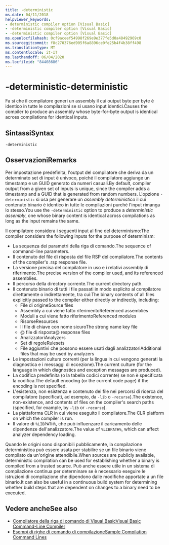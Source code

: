 ```yaml
---
title: -deterministic
ms.date: 04/11/2018
helpviewer_keywords:
- deterministic compiler option [Visual Basic]
- -deterministic compiler option [Visual Basic]
- -deterministic compiler option [Visual Basic]
ms.openlocfilehash: 0cf9aceef54998f269e9e377fe5d0a48492969c0
ms.sourcegitcommit: f8c270376ed905f6a8896ce0fe25b4f4b38ff498
ms.translationtype: MT
ms.contentlocale: it-IT
ms.lasthandoff: 06/04/2020
ms.locfileid: "84408686"
---
```

# <a name="-deterministic"></a><span data-ttu-id="45fe4-102">-deterministic</span><span class="sxs-lookup"><span data-stu-id="45fe4-102">-deterministic</span></span>

<span data-ttu-id="45fe4-103">Fa sì che il compilatore generi un assembly il cui output byte per byte è identico in tutte le compilazioni se si usano input identici.</span><span class="sxs-lookup"><span data-stu-id="45fe4-103">Causes the compiler to produce an assembly whose byte-for-byte output is identical across compilations for identical inputs.</span></span>

## <a name="syntax"></a><span data-ttu-id="45fe4-104">Sintassi</span><span class="sxs-lookup"><span data-stu-id="45fe4-104">Syntax</span></span>

```console
-deterministic
```

## <a name="remarks"></a><span data-ttu-id="45fe4-105">Osservazioni</span><span class="sxs-lookup"><span data-stu-id="45fe4-105">Remarks</span></span>

<span data-ttu-id="45fe4-106">Per impostazione predefinita, l'output del compilatore che deriva da un determinato set di input è univoco, poiché il compilatore aggiunge un timestamp e un GUID generato da numeri casuali.</span><span class="sxs-lookup"><span data-stu-id="45fe4-106">By default, compiler output from a given set of inputs is unique, since the compiler adds a timestamp and a GUID that is generated from random numbers.</span></span> <span data-ttu-id="45fe4-107">L'opzione `-deterministic` si usa per generare un *assembly deterministico* il cui contenuto binario è identico in tutte le compilazioni purché l'input rimanga lo stesso.</span><span class="sxs-lookup"><span data-stu-id="45fe4-107">You use the `-deterministic` option to produce a *deterministic assembly*, one whose binary content is identical across compilations as long as the input remains the same.</span></span>

<span data-ttu-id="45fe4-108">Il compilatore considera i seguenti input al fine del determinismo:</span><span class="sxs-lookup"><span data-stu-id="45fe4-108">The compiler considers the following inputs for the purpose of determinism:</span></span>

- <span data-ttu-id="45fe4-109">La sequenza dei parametri della riga di comando.</span><span class="sxs-lookup"><span data-stu-id="45fe4-109">The sequence of command-line parameters.</span></span>
- <span data-ttu-id="45fe4-110">Il contenuto del file di risposta del file RSP del compilatore.</span><span class="sxs-lookup"><span data-stu-id="45fe4-110">The contents of the compiler's .rsp response file.</span></span>
- <span data-ttu-id="45fe4-111">La versione precisa del compilatore in uso e i relativi assembly di riferimento.</span><span class="sxs-lookup"><span data-stu-id="45fe4-111">The precise version of the compiler used, and its referenced assemblies.</span></span>
- <span data-ttu-id="45fe4-112">Il percorso della directory corrente.</span><span class="sxs-lookup"><span data-stu-id="45fe4-112">The current directory path.</span></span>
- <span data-ttu-id="45fe4-113">Il contenuto binario di tutti i file passati in modo esplicito al compilatore direttamente o indirettamente, tra cui:</span><span class="sxs-lookup"><span data-stu-id="45fe4-113">The binary contents of all files explicitly passed to the compiler either directly or indirectly, including:</span></span>
  - <span data-ttu-id="45fe4-114">File di origine</span><span class="sxs-lookup"><span data-stu-id="45fe4-114">Source files</span></span>
  - <span data-ttu-id="45fe4-115">Assembly a cui viene fatto riferimento</span><span class="sxs-lookup"><span data-stu-id="45fe4-115">Referenced assemblies</span></span>
  - <span data-ttu-id="45fe4-116">Moduli a cui viene fatto riferimento</span><span class="sxs-lookup"><span data-stu-id="45fe4-116">Referenced modules</span></span>
  - <span data-ttu-id="45fe4-117">Risorse</span><span class="sxs-lookup"><span data-stu-id="45fe4-117">Resources</span></span>
  - <span data-ttu-id="45fe4-118">Il file di chiave con nome sicuro</span><span class="sxs-lookup"><span data-stu-id="45fe4-118">The strong name key file</span></span>
  - <span data-ttu-id="45fe4-119">@ file di risposta</span><span class="sxs-lookup"><span data-stu-id="45fe4-119">@ response files</span></span>
  - <span data-ttu-id="45fe4-120">Analizzatori</span><span class="sxs-lookup"><span data-stu-id="45fe4-120">Analyzers</span></span>
  - <span data-ttu-id="45fe4-121">Set di regole</span><span class="sxs-lookup"><span data-stu-id="45fe4-121">Rulesets</span></span>
  - <span data-ttu-id="45fe4-122">File aggiuntivi che possono essere usati dagli analizzatori</span><span class="sxs-lookup"><span data-stu-id="45fe4-122">Additional files that may be used by analyzers</span></span>
- <span data-ttu-id="45fe4-123">Le impostazioni cultura correnti (per la lingua in cui vengono generati la diagnostica e i messaggi di eccezione).</span><span class="sxs-lookup"><span data-stu-id="45fe4-123">The current culture (for the language in which diagnostics and exception messages are produced).</span></span>
- <span data-ttu-id="45fe4-124">La codifica predefinita (o la tabella codici corrente) se non è specificata la codifica.</span><span class="sxs-lookup"><span data-stu-id="45fe4-124">The default encoding (or the current code page) if the encoding is not specified.</span></span>
- <span data-ttu-id="45fe4-125">L'esistenza, non esistenza e contenuto dei file nei percorsi di ricerca del compilatore (specificati, ad esempio, da `-lib` o `-recurse`).</span><span class="sxs-lookup"><span data-stu-id="45fe4-125">The existence, non-existence, and contents of files on the compiler's search paths (specified, for example, by `-lib` or `-recurse`).</span></span>
- <span data-ttu-id="45fe4-126">La piattaforma CLR in cui viene eseguito il compilatore.</span><span class="sxs-lookup"><span data-stu-id="45fe4-126">The CLR platform on which the compiler is run.</span></span>
- <span data-ttu-id="45fe4-127">Il valore di `%LIBPATH%`, che può influenzare il caricamento delle dipendenze dell'analizzatore.</span><span class="sxs-lookup"><span data-stu-id="45fe4-127">The value of `%LIBPATH%`, which can affect analyzer dependency loading.</span></span>

<span data-ttu-id="45fe4-128">Quando le origini sono disponibili pubblicamente, la compilazione deterministica può essere usata per stabilire se un file binario viene compilato da un'origine attendibile.</span><span class="sxs-lookup"><span data-stu-id="45fe4-128">When sources are publicly available, deterministic compilation can be used for establishing whether a binary is compiled from a trusted source.</span></span> <span data-ttu-id="45fe4-129">Può anche essere utile in un sistema di compilazione continua per determinare se è necessario eseguire le istruzioni di compilazione che dipendono dalle modifiche apportate a un file binario.</span><span class="sxs-lookup"><span data-stu-id="45fe4-129">It can also be useful in a continuous build system for determining whether build steps that are dependent on changes to a binary need to be executed.</span></span>

## <a name="see-also"></a><span data-ttu-id="45fe4-130">Vedere anche</span><span class="sxs-lookup"><span data-stu-id="45fe4-130">See also</span></span>

- [<span data-ttu-id="45fe4-131">Compilatore della riga di comando di Visual Basic</span><span class="sxs-lookup"><span data-stu-id="45fe4-131">Visual Basic Command-Line Compiler</span></span>](index.md)
- [<span data-ttu-id="45fe4-132">Esempi di righe di comando di compilazione</span><span class="sxs-lookup"><span data-stu-id="45fe4-132">Sample Compilation Command Lines</span></span>](sample-compilation-command-lines.md)
